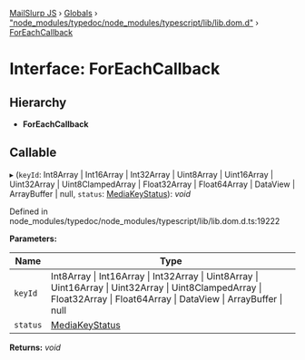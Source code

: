 [MailSlurp JS](../README.md) › [Globals](../globals.md) › ["node_modules/typedoc/node_modules/typescript/lib/lib.dom.d"](../modules/_node_modules_typedoc_node_modules_typescript_lib_lib_dom_d_.md) › [ForEachCallback](_node_modules_typedoc_node_modules_typescript_lib_lib_dom_d_.foreachcallback.md)

# Interface: ForEachCallback

## Hierarchy

* **ForEachCallback**

## Callable

▸ (`keyId`: Int8Array | Int16Array | Int32Array | Uint8Array | Uint16Array | Uint32Array | Uint8ClampedArray | Float32Array | Float64Array | DataView | ArrayBuffer | null, `status`: [MediaKeyStatus](../modules/_node_modules_typedoc_node_modules_typescript_lib_lib_dom_d_.md#mediakeystatus)): *void*

Defined in node_modules/typedoc/node_modules/typescript/lib/lib.dom.d.ts:19222

**Parameters:**

Name | Type |
------ | ------ |
`keyId` | Int8Array &#124; Int16Array &#124; Int32Array &#124; Uint8Array &#124; Uint16Array &#124; Uint32Array &#124; Uint8ClampedArray &#124; Float32Array &#124; Float64Array &#124; DataView &#124; ArrayBuffer &#124; null |
`status` | [MediaKeyStatus](../modules/_node_modules_typedoc_node_modules_typescript_lib_lib_dom_d_.md#mediakeystatus) |

**Returns:** *void*
